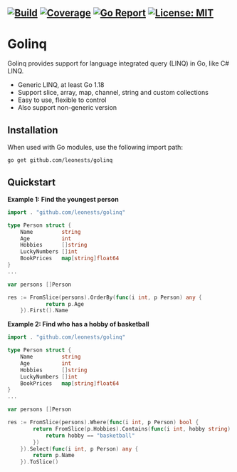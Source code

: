[![Build](https://github.com/leonests/golinq/workflows/CI/badge.svg)](https://github.com/leonests/golinq/actions?query=workflow)
[![Coverage](https://codecov.io/gh/leonests/golinq/branch/main/graphs/badge.svg?branch=main)](https://codecov.io/gh/leonests/golinq)
[![Go Report](https://goreportcard.com/badge/github.com/leonests/golinq)](https://goreportcard.com/report/github.com/leonests/golinq)
[![License: MIT](https://img.shields.io/badge/License-MIT-brightgreen.svg)](https://opensource.org/licenses/MIT)
------
# Golinq

Golinq provides support for language integrated query (LINQ) in Go, like C# LINQ.

* Generic LINQ, at least Go 1.18
* Support slice, array, map, channel, string and custom collections
* Easy to use, flexible to control 
* Also support non-generic version 

## Installation
When used with Go modules, use the following import path:

    go get github.com/leonests/golinq

## Quickstart

**Example 1: Find the youngest person**

```go
import . "github.com/leonests/golinq"

type Person struct {
	Name         string
	Age          int
	Hobbies      []string
	LuckyNumbers []int
	BookPrices   map[string]float64
}
...

var persons []Person

res := FromSlice(persons).OrderBy(func(i int, p Person) any {
			return p.Age
	}).First().Name
```

**Example 2: Find who has a hobby of basketball**

```go
import . "github.com/leonests/golinq"

type Person struct {
	Name         string
	Age          int
	Hobbies      []string
	LuckyNumbers []int
	BookPrices   map[string]float64
}
...

var persons []Person

res := FromSlice(persons).Where(func(i int, p Person) bool {
		return FromSlice(p.Hobbies).Contains(func(i int, hobby string) bool {
			return hobby == "basketball"
		})
	}).Select(func(i int, p Person) any { 
		return p.Name 
	}).ToSlice()
```